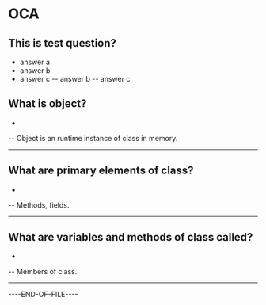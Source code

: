 # OCA

## This is test question?
* answer a
* answer b
* answer c
-- answer b
-- answer c

## What is object?
* 
-- Object is an runtime instance of class in memory.

-----
## What are primary elements of class?
*
-- Methods, fields.

-----
## What are variables and methods of class called?
* 
-- Members of class.

-----

----END-OF-FILE----
